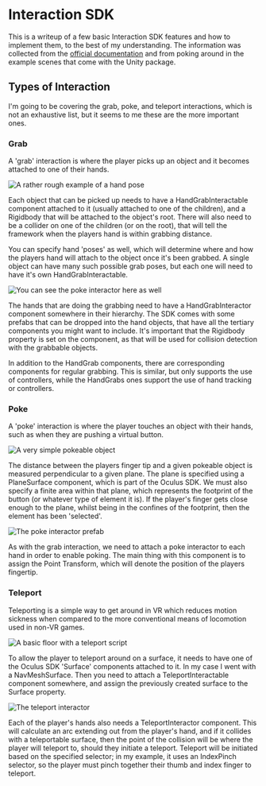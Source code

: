 # Interaction SDK

This is a writeup of a few basic Interaction SDK features and how to implement them, to the best of my understanding. The information was collected from the [official documentation](https://developer.oculus.com/documentation/unity/unity-isdk-locomotion-interactions/) and from poking around in the example scenes that come with the Unity package.

## Types of Interaction

I'm going to be covering the grab, poke, and teleport interactions, which is not an exhaustive list, but it seems to me these are the more important ones.

### Grab

A 'grab' interaction is where the player picks up an object and it becomes attached to one of their hands.

![A rather rough example of a hand pose](./ScreenShots/grabbable_pose.png)

Each object that can be picked up needs to have a HandGrabInteractable component attached to it (usually attached to one of the children), and a Rigidbody that will be attached to the object's root. There will also need to be a collider on one of the children (or on the root), that will tell the framework when the players hand is within grabbing distance.

You can specify hand 'poses' as well, which will determine where and how the players hand will attach to the object once it's been grabbed. A single object can have many such possible grab poses, but each one will need to have it's own HandGrabInteractable.

![You can see the poke interactor here as well](./ScreenShots/grab_interactor.png)

The hands that are doing the grabbing need to have a HandGrabInteractor component somewhere in their hierarchy. The SDK comes with some prefabs that can be dropped into the hand objects, that have all the tertiary components you might want to include. It's important that the Rigidbody property is set on the component, as that will be used for collision detection with the grabbable objects.

In addition to the HandGrab components, there are corresponding components for regular grabbing. This is similar, but only supports the use of controllers, while the HandGrabs ones support the use of hand tracking or controllers.

### Poke

A 'poke' interaction is where the player touches an object with their hands, such as when they are pushing a virtual button.

![A very simple pokeable object](./ScreenShots/pointable_surface.png)

The distance between the players finger tip and a given pokeable object is measured perpendicular to a given plane. The plane is specified using a PlaneSurface component, which is part of the Oculus SDK. We must also specify a finite area within that plane, which represents the footprint of the button (or whatever type of element it is). If the player's finger gets close enough to the plane, whilst being in the confines of the footprint, then the element has been 'selected'.

![The poke interactor prefab](./ScreenShots/poke_interactor.png)

As with the grab interaction, we need to attach a poke interactor to each hand in order to enable poking. The main thing with this component is to assign the Point Transform, which will denote the position of the players fingertip.

### Teleport

Teleporting is a simple way to get around in VR which reduces motion sickness when compared to the more conventional means of locomotion used in non-VR games.

![A basic floor with a teleport script](./ScreenShots/locomotion_navmesh_interactable.png)

To allow the player to teleport around on a surface, it needs to have one of the Oculus SDK 'Surface' components attached to it. In my case I went with a NavMeshSurface. Then you need to attach a TeleportInteractable component somewhere, and assign the previously created surface to the Surface property.

![The teleport interactor](./ScreenShots/locomotion_interactor.png)

Each of the player's hands also needs a TeleportInteractor component. This will calculate an arc extending out from the player's hand, and if it collides with a teleportable surface, then the point of the collision will be where the player will teleport to, should they initiate a teleport. Teleport will be initiated based on the specified selector; in my example, it uses an IndexPinch selector, so the player must pinch together their thumb and index finger to teleport.